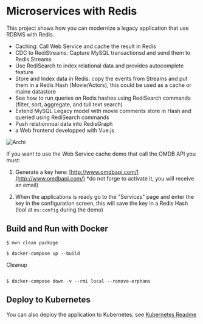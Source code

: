 # Microservices with Redis

This project shows how you can modernize a legacy application that use RDBMS with Redis.

* Caching: Call Web Service and cache the result in Redis
* CDC to RediStreams: Capture MySQL transactionsd and send them to Redis Streams
* Use RediSearch to index relational data and provides autocomplete feature
* Store and Index data in Redis: copy the events from Streams and put them in a Redis Hash (Movie/Actors), this could be used as a cache or maine datastore 
* See how to run queries on Redis hashes using RediSearch commands (filter, sort, aggregate, and tull text search)
* Extend MySQL Legacy model with movie comments store in Hash and queried using RediSearch commands
* Push relationnoal data into RedisGraph
* a Web frontend developped with Vue.js

![Archi](./ui-redis-front-end/redis-front/public/imgs/overal-archi.png)


If you want to use the Web Service cache demo that call the OMDB API you must:

1. Generate a key here: [http://www.omdbapi.com/](http://www.omdbapi.com/) *do not forge to activate it, you will receive an email)

2. When the applications is ready go to the "Services" page and enter the key in the configuration screen, this will save the key in a Redis Hash (lool at `ms:config` during the demo)


## Build and Run with Docker


```
$ mvn clean package

$ docker-compose up --build

```

Cleanup

```

$ docker-compose down -v --rmi local --remove-orphans

```

## Deploy to Kubernetes

You can also deploy the application to Kubernetes, see [Kubernetes Readme](./kubernetes/README.md)